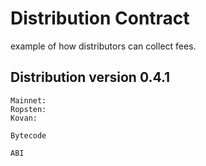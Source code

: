 # Distribution Contract
example of how distributors can collect fees.

## Distribution version 0.4.1
```
Mainnet:
Ropsten:
Kovan:
```
```
Bytecode
```
```
ABI
```

